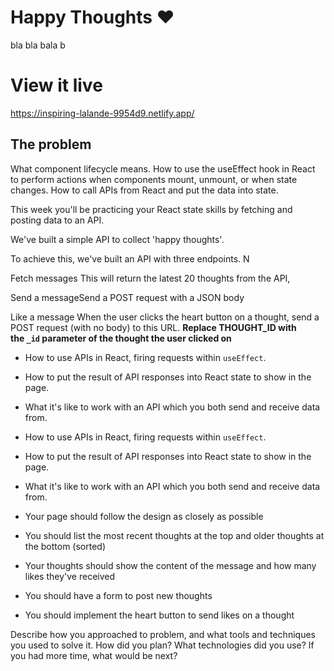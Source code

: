 # Happy Thoughts ❤️
bla bla bala b

# View it live

https://inspiring-lalande-9954d9.netlify.app/

## The problem

What component lifecycle means.
How to use the useEffect hook in React to perform actions when components mount, unmount, or when state changes.
How to call APIs from React and put the data into state.

This week you'll be practicing your React state skills by fetching and posting data to an API. 

We've built a simple API to collect 'happy thoughts'. 

To achieve this, we've built an API with three endpoints. N

Fetch messages This will return the latest 20 thoughts from the API,

Send a messageSend a POST request with a JSON body

Like a message When the user clicks the heart button on a thought, send a POST request (with no body) to this URL. **Replace THOUGHT_ID with the `_id` parameter of the thought the user clicked on**

- How to use APIs in React, firing requests within `useEffect`.
- How to put the result of API responses into React state to show in the page.
- What it's like to work with an API which you both send and receive data from.

- How to use APIs in React, firing requests within `useEffect`.
- How to put the result of API responses into React state to show in the page.
- What it's like to work with an API which you both send and receive data from.

- Your page should follow the design as closely as possible
- You should list the most recent thoughts at the top and older thoughts at the bottom (sorted)
- Your thoughts should show the content of the message and how many likes they've received
- You should have a form to post new thoughts
- You should implement the heart button to send likes on a thought

Describe how you approached to problem, and what tools and techniques you used to solve it. How did you plan? What technologies did you use? If you had more time, what would be next?


